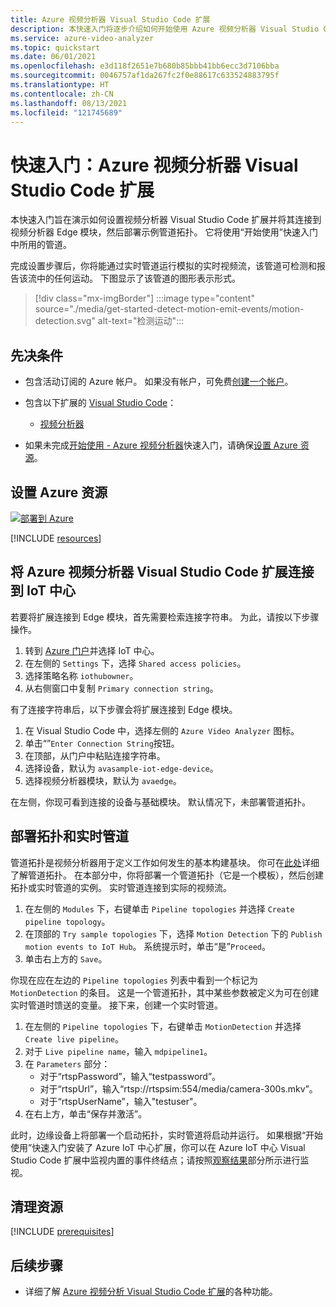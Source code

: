 ```yaml
---
title: Azure 视频分析器 Visual Studio Code 扩展
description: 本快速入门将逐步介绍如何开始使用 Azure 视频分析器 Visual Studio Code 扩展。
ms.service: azure-video-analyzer
ms.topic: quickstart
ms.date: 06/01/2021
ms.openlocfilehash: e3d118f2651e7b680b85bbb41bb6ecc3d7106bba
ms.sourcegitcommit: 0046757af1da267fc2f0e88617c633524883795f
ms.translationtype: HT
ms.contentlocale: zh-CN
ms.lasthandoff: 08/13/2021
ms.locfileid: "121745689"
---
```

# <a name="quickstart-azure-video-analyzer-visual-studio-code-extension"></a>快速入门：Azure 视频分析器 Visual Studio Code 扩展

本快速入门旨在演示如何设置视频分析器 Visual Studio Code 扩展并将其连接到视频分析器 Edge 模块，然后部署示例管道拓扑。  它将使用“开始使用”快速入门中所用的管道。  

完成设置步骤后，你将能通过实时管道运行模拟的实时视频流，该管道可检测和报告该流中的任何运动。 下图显示了该管道的图形表示形式。

> [!div class="mx-imgBorder"]
> :::image type="content" source="./media/get-started-detect-motion-emit-events/motion-detection.svg" alt-text="检测运动":::
 
 ## <a name="prerequisites"></a>先决条件
 
* 包含活动订阅的 Azure 帐户。 如果没有帐户，可免费[创建一个帐户](https://azure.microsoft.com/free/?WT.mc_id=A261C142F)。

* 包含以下扩展的 [Visual Studio Code](https://code.visualstudio.com/)：
    * [视频分析器](https://marketplace.visualstudio.com/items?itemName=ms-azuretools.azure-video-analyzer)

* 如果未完成[开始使用 - Azure 视频分析器](./get-started-detect-motion-emit-events.md)快速入门，请确保[设置 Azure 资源](#set-up-azure-resources)。    

## <a name="set-up-azure-resources"></a>设置 Azure 资源

[![部署到 Azure](https://aka.ms/deploytoazurebutton)](https://aka.ms/ava-click-to-deploy)

[!INCLUDE [resources](./includes/common-includes/azure-resources.md)]

## <a name="connect-the-azure-video-analyzer-visual-studio-code-extension-to-your-iot-hub"></a>将 Azure 视频分析器 Visual Studio Code 扩展连接到 IoT 中心

若要将扩展连接到 Edge 模块，首先需要检索连接字符串。 为此，请按以下步骤操作。

1.  转到 [Azure 门户](https://portal.azure.com)并选择 IoT 中心。
1.  在左侧的 `Settings` 下，选择 `Shared access policies`。
1.  选择策略名称 `iothubowner`。
1.  从右侧窗口中复制 `Primary connection string`。

有了连接字符串后，以下步骤会将扩展连接到 Edge 模块。

1.  在 Visual Studio Code 中，选择左侧的 `Azure Video Analyzer` 图标。
1.  单击“”`Enter Connection String`按钮。
1.  在顶部，从门户中粘贴连接字符串。
1.  选择设备，默认为 `avasample-iot-edge-device`。
1.  选择视频分析器模块，默认为 `avaedge`。

在左侧，你现可看到连接的设备与基础模块。  默认情况下，未部署管道拓扑。

## <a name="deploy-a-topology-and-live-pipeline"></a>部署拓扑和实时管道

管道拓扑是视频分析器用于定义工作如何发生的基本构建基块。  你可在[此处](./pipeline.md)详细了解管道拓扑。  在本部分中，你将部署一个管道拓扑（它是一个模板），然后创建拓扑或实时管道的实例。 实时管道连接到实际的视频流。

1.  在左侧的 `Modules` 下，右键单击 `Pipeline topologies` 并选择 `Create pipeline topology`。
1.  在顶部的 `Try sample topologies` 下，选择 `Motion Detection` 下的 `Publish motion events to IoT Hub`。  系统提示时，单击“是”`Proceed`。
1.  单击右上方的 `Save`。

你现在应在左边的 `Pipeline topologies` 列表中看到一个标记为 `MotionDetection` 的条目。  这是一个管道拓扑，其中某些参数被定义为可在创建实时管道时馈送的变量。  接下来，创建一个实时管道。

1.  在左侧的 `Pipeline topologies` 下，右键单击 `MotionDetection` 并选择 `Create live pipeline`。
1.  对于 `Live pipeline name`，输入 `mdpipeline1`。
1.  在 `Parameters` 部分：
    - 对于“rtspPassword”，输入“testpassword”。
    - 对于“rtspUrl”，输入“rtsp://rtspsim:554/media/camera-300s.mkv”。
    - 对于“rtspUserName”，输入"testuser"。
1.  在右上方，单击“保存并激活”。

此时，边缘设备上将部署一个启动拓扑，实时管道将启动并运行。  如果根据“开始使用”快速入门安装了 Azure IoT 中心扩展，你可以在 Azure IoT 中心 Visual Studio Code 扩展中监视内置的事件终结点；请按照[观察结果](./get-started-detect-motion-emit-events.md#observe-results)部分所示进行监视。

## <a name="clean-up-resources"></a>清理资源

[!INCLUDE [prerequisites](./includes/common-includes/clean-up-resources.md)]

## <a name="next-steps"></a>后续步骤

* 详细了解 [Azure 视频分析 Visual Studio Code 扩展](./visual-studio-code-extension.md)的各种功能。
